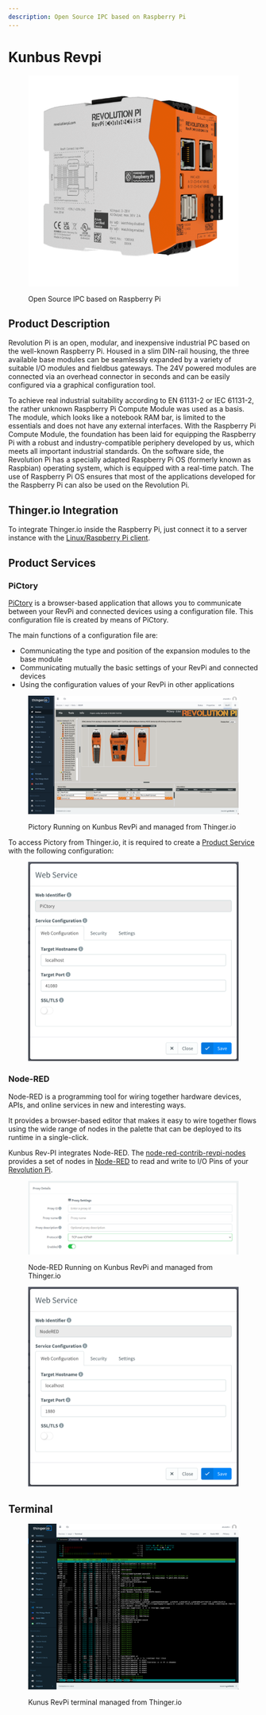 ```yaml
---
description: Open Source IPC based on Raspberry Pi
---
```


# Kunbus Revpi

<figure><img src="../../.gitbook/assets/RevPi-Connect-SE-0000.png" alt=""><figcaption><p>Open Source IPC based on Raspberry Pi</p></figcaption></figure>

## Product Description

Revolution Pi is an open, modular, and inexpensive industrial PC based on the well-known Raspberry Pi. Housed in a slim DIN-rail housing, the three available base modules can be seamlessly expanded by a variety of suitable I/O modules and fieldbus gateways. The 24V powered modules are connected via an overhead connector in seconds and can be easily configured via a graphical configuration tool.

To achieve real industrial suitability according to EN 61131-2 or IEC 61131-2, the rather unknown Raspberry Pi Compute Module was used as a basis. The module, which looks like a notebook RAM bar, is limited to the essentials and does not have any external interfaces. With the Raspberry Pi Compute Module, the foundation has been laid for equipping the Raspberry Pi with a robust and industry-compatible periphery developed by us, which meets all important industrial standards. On the software side, the Revolution Pi has a specially adapted Raspberry Pi OS (formerly known as Raspbian) operating system, which is equipped with a real-time patch. The use of Raspberry Pi OS ensures that most of the applications developed for the Raspberry Pi can also be used on the Revolution Pi.

## Thinger.io Integration

To integrate Thinger.io inside the Raspberry Pi, just connect it to a server instance with the [Linux/Raspberry Pi client](../../linux.md).

## Product Services

### PiCtory

[PiCtory](https://revolutionpi.com/tutorials/what-is-pictory/) is a browser-based application that allows you to communicate between your RevPi and connected devices using a configuration file. This configuration file is created by means of PiCtory.

The main functions of a configuration file are:

* Communicating the type and position of the expansion modules to the base module
* Communicating mutually the basic settings of your RevPi and connected devices
* Using the configuration values of your RevPi in other applications

<figure><img src="../../.gitbook/assets/image (288).png" alt=""><figcaption><p>Pictory Running on Kunbus RevPi and managed from Thinger.io</p></figcaption></figure>

To access Pictory from Thinger.io, it is required to create a [Product Service](kunbus-revpi.md#product-services) with the following configuration:

<figure><img src="../../.gitbook/assets/image (2).png" alt=""><figcaption></figcaption></figure>

### Node-RED

Node-RED is a programming tool for wiring together hardware devices, APIs, and online services in new and interesting ways.

It provides a browser-based editor that makes it easy to wire together flows using the wide range of nodes in the palette that can be deployed to its runtime in a single-click.

Kunbus Rev-PI integrates Node-RED. The [node-red-contrib-revpi-nodes](https://flows.nodered.org/node/node-red-contrib-revpi-nodes) provides a set of nodes in [Node-RED](https://nodered.org/) to read and write to I/O Pins of your [Revolution Pi](https://revolution.kunbus.de/).





<figure><img src="../../.gitbook/assets/image (26).png" alt=""><figcaption><p>Node-RED Running on Kunbus RevPi and managed from Thinger.io</p></figcaption></figure>

<figure><img src="../../.gitbook/assets/image (240).png" alt=""><figcaption></figcaption></figure>

## Terminal

<figure><img src="../../.gitbook/assets/image (58).png" alt=""><figcaption><p>Kunus RevPi terminal managed from Thinger.io</p></figcaption></figure>

